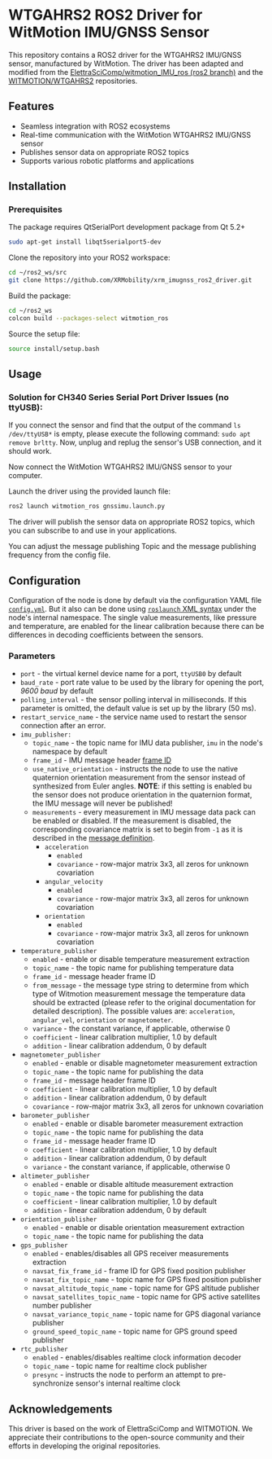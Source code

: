 # WTGAHRS2 ROS2 Driver for WitMotion IMU/GNSS Sensor

This repository contains a ROS2 driver for the WTGAHRS2 IMU/GNSS sensor, manufactured by WitMotion. 
The driver has been adapted and modified from the [ElettraSciComp/witmotion_IMU_ros (ros2 branch)](https://github.com/ElettraSciComp/witmotion_IMU_ros/tree/ros2) and the [WITMOTION/WTGAHRS2](https://github.com/WITMOTION/WTGAHRS2) repositories.

## Features

- Seamless integration with ROS2 ecosystems
- Real-time communication with the WitMotion WTGAHRS2 IMU/GNSS sensor
- Publishes sensor data on appropriate ROS2 topics
- Supports various robotic platforms and applications

## Installation

### Prerequisites

The package requires QtSerialPort development package from Qt 5.2+

```bash
sudo apt-get install libqt5serialport5-dev
```

Clone the repository into your ROS2 workspace:

```bash
cd ~/ros2_ws/src
git clone https://github.com/XRMobility/xrm_imugnss_ros2_driver.git
```

Build the package:

```bash
cd ~/ros2_ws
colcon build --packages-select witmotion_ros
```

Source the setup file:

```bash
source install/setup.bash
```

## Usage

### Solution for CH340 Series Serial Port Driver Issues (no ttyUSB): 

If you connect the sensor and find that the output of the command `ls /dev/ttyUSB*` is empty, please execute the following command: `sudo apt remove brltty`. Now, unplug and replug the sensor's USB connection, and it should work.

Now connect the WitMotion WTGAHRS2 IMU/GNSS sensor to your computer.

Launch the driver using the provided launch file:

```bash
ros2 launch witmotion_ros gnssimu.launch.py
```

The driver will publish the sensor data on appropriate ROS2 topics, which you can subscribe to and use in your applications.

You can adjust the message publishing Topic and the message publishing frequency from the config file.

## Configuration
Configuration of the node is done by default via the configuration YAML file [`config.yml`](./config/config.yml). But it also can be done using [`roslaunch` XML syntax](https://wiki.ros.org/roslaunch/XML) under the node's internal namespace. The single value measurements, like pressure and temperature, are enabled for the linear calibration because there can be differences in decoding coefficients between the sensors.

### Parameters
- `port` - the virtual kernel device name for a port, `ttyUSB0` by default
- `baud_rate` - port rate value to be used by the library for opening the port, _9600 baud_ by default
- `polling_interval` - the sensor polling interval in milliseconds. If this parameter is omitted, the default value is set up by the library (50 ms).
- `restart_service_name` - the service name used to restart the sensor connection after an error.
- `imu_publisher:`
    - `topic_name` - the topic name for IMU data publisher, `imu` in the node's namespace by default
    - `frame_id` - IMU message header [frame ID](https://wiki.ros.org/tf)
    - `use_native_orientation` - instructs the node to use the native quaternion orientation measurement from the sensor instead of synthesized from Euler angles. **NOTE**: if this setting is enabled bu the sensor does not produce orientation in the quaternion format, the IMU message will never be published!
    - `measurements` - every measurement in IMU message data pack can be enabled or disabled. If the measurement is disabled, the corresponding covariance matrix is set to begin from `-1` as it is described in the [message definition](https://docs.ros.org/en/lunar/api/sensor_msgs/html/msg/Imu.html).
        - `acceleration`
            - `enabled`
            - `covariance` - row-major matrix 3x3, all zeros for unknown covariation
        - `angular_velocity`
            - `enabled`
            - `covariance` - row-major matrix 3x3, all zeros for unknown covariation
        - `orientation`
            - `enabled`
            - `covariance` - row-major matrix 3x3, all zeros for unknown covariation
- `temperature_publisher`
    - `enabled` - enable or disable temperature measurement extraction
    - `topic_name` - the topic name for publishing temperature data
    - `frame_id` - message header frame ID
    - `from_message` - the message type string to determine from which type of Witmotion measurement message the temperature data should be extracted (please refer to the original documentation for detailed description). The possible values are: `acceleration`, `angular_vel`, `orientation` or `magnetometer`.
    - `variance` - the constant variance, if applicable, otherwise 0
    - `coefficient` - linear calibration multiplier, 1.0 by default
    - `addition` - linear calibration addendum, 0 by default
- `magnetometer_publisher`
    - `enabled` - enable or disable magnetometer measurement extraction
    - `topic_name` - the topic name for publishing the data
    - `frame_id` - message header frame ID
    - `coefficient` - linear calibration multiplier, 1.0 by default
    - `addition` - linear calibration addendum, 0 by default
    - `covariance` - row-major matrix 3x3, all zeros for unknown covariation
- `barometer_publisher`
    - `enabled` - enable or disable barometer measurement extraction
    - `topic_name` - the topic name for publishing the data
    - `frame_id` - message header frame ID
    - `coefficient` - linear calibration multiplier, 1.0 by default
    - `addition` - linear calibration addendum, 0 by default
    - `variance` - the constant variance, if applicable, otherwise 0
- `altimeter_publisher`
    - `enabled` - enable or disable altitude measurement extraction
    - `topic_name` - the topic name for publishing the data
    - `coefficient` - linear calibration multiplier, 1.0 by default
    - `addition` - linear calibration addendum, 0 by default
- `orientation_publisher`
    - `enabled` - enable or disable orientation measurement extraction
    - `topic_name` - the topic name for publishing the data
- `gps_publisher`
    - `enabled` - enables/disables all GPS receiver measurements extraction
    - `navsat_fix_frame_id` - frame ID for GPS fixed position publisher
    - `navsat_fix_topic_name` - topic name for GPS fixed position publisher
    - `navsat_altitude_topic_name` - topic name for GPS altitude publisher
    - `navsat_satellites_topic_name` - topic name for GPS active satellites number publisher
    - `navsat_variance_topic_name` - topic name for GPS diagonal variance publisher
    - `ground_speed_topic_name` - topic name for GPS ground speed publisher
- `rtc_publisher`
    - `enabled` - enables/disables realtime clock information decoder
    - `topic_name` - topic name for realtime clock publisher
    - `presync` - instructs the node to perform an attempt to pre-synchronize sensor's internal realtime clock


## Acknowledgements

This driver is based on the work of ElettraSciComp and WITMOTION. We appreciate their contributions to the open-source community and their efforts in developing the original repositories.
